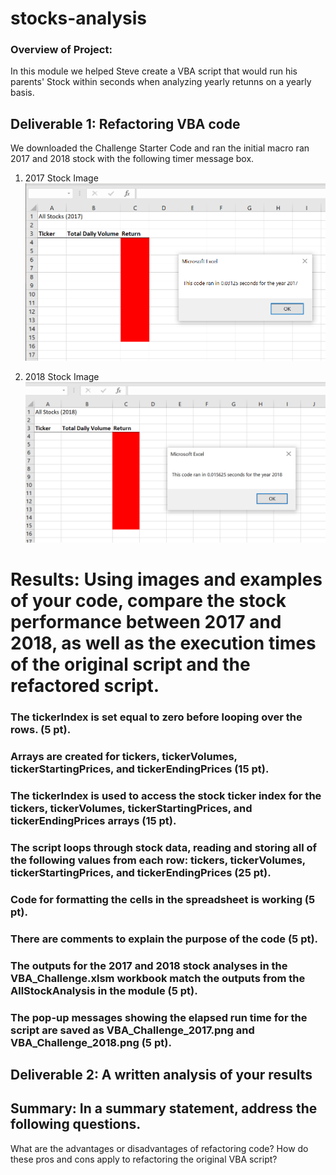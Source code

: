 # stocks-analysis
### Overview of Project: 
In this module we helped Steve create a VBA script that would run his parents' Stock within seconds when analyzing yearly retunns on a yearly basis. 
## Deliverable 1: Refactoring VBA code
We downloaded the Challenge Starter Code and ran the initial macro ran 2017 and 2018 stock with the following timer message box.

1. 2017 Stock Image 
![This is an image](https://github.com/IIrazoque/stocks-analysis/blob/b4dd0f0eda123c85e30985efc60e5dd9c44ae567/Original%20Code_Data%20table%20_2017.PNG)

3. 2018 Stock Image
![This is an image](https://github.com/IIrazoque/stocks-analysis/blob/b4dd0f0eda123c85e30985efc60e5dd9c44ae567/Original%20Code_Data%20table%20_2018.PNG)


# Results: Using images and examples of your code, compare the stock performance between 2017 and 2018, as well as the execution times of the original script and the refactored script.

### The tickerIndex is set equal to zero before looping over the rows. (5 pt).
### Arrays are created for tickers, tickerVolumes, tickerStartingPrices, and tickerEndingPrices (15 pt).
### The tickerIndex is used to access the stock ticker index for the tickers, tickerVolumes, tickerStartingPrices, and tickerEndingPrices arrays (15 pt).
### The script loops through stock data, reading and storing all of the following values from each row: tickers, tickerVolumes, tickerStartingPrices, and tickerEndingPrices (25 pt).
### Code for formatting the cells in the spreadsheet is working (5 pt).
### There are comments to explain the purpose of the code (5 pt).
### The outputs for the 2017 and 2018 stock analyses in the VBA_Challenge.xlsm workbook match the outputs from the AllStockAnalysis in the module (5 pt).
### The pop-up messages showing the elapsed run time for the script are saved as VBA_Challenge_2017.png and VBA_Challenge_2018.png (5 pt).
## Deliverable 2: A written analysis of your results
## Summary: In a summary statement, address the following questions.
What are the advantages or disadvantages of refactoring code?
How do these pros and cons apply to refactoring the original VBA script?
